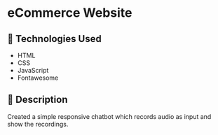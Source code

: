 # eCommerce Website

## 📌 Technologies Used

* HTML
* CSS
* JavaScript 
* Fontawesome

## 📌 Description

Created a simple responsive chatbot which records audio as input and show the recordings.


